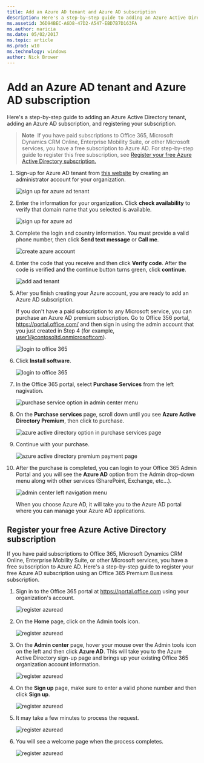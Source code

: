 ```yaml
---
title: Add an Azure AD tenant and Azure AD subscription
description: Here's a step-by-step guide to adding an Azure Active Directory tenant, adding an Azure AD subscription, and registering your subscription.
ms.assetid: 36D94BEC-A6D8-47D2-A547-EBD7B7D163FA
ms.author: maricia
ms.date: 05/02/2017
ms.topic: article
ms.prod: w10
ms.technology: windows
author: Nick Brower
---
```



# Add an Azure AD tenant and Azure AD subscription

Here's a step-by-step guide to adding an Azure Active Directory tenant, adding an Azure AD subscription, and registering your subscription.

> **Note**  If you have paid subscriptions to Office 365, Microsoft Dynamics CRM Online, Enterprise Mobility Suite, or other Microsoft services, you have a free subscription to Azure AD. For step-by-step guide to register this free subscription, see [Register your free Azure Active Directory subscription.](#register-your-free-azure-active-directory-subscription)


1.  Sign-up for Azure AD tenant from [this website](https://account.windowsazure.com/organization) by creating an administrator account for your organization.

    ![sign up for azure ad tenant](images/azure-ad-add-tenant1.png)

2.  Enter the information for your organization. Click **check availability** to verify that domain name that you selected is available.

    ![sign up for azure ad](images/azure-ad-add-tenant2.png)

3.  Complete the login and country information. You must provide a valid phone number, then click **Send text message** or **Call me**.

    ![create azure account](images/azure-ad-add-tenant3.png)

4.  Enter the code that you receive and then click **Verify code**. After the code is verified and the continue button turns green, click **continue**.

    ![add aad tenant](images/azure-ad-add-tenant3-b.png)

5.  After you finish creating your Azure account, you are ready to add an Azure AD subscription.

    If you don't have a paid subscription to any Microsoft service, you can purchase an Azure AD premium subscription. Go to Office 356 portal, <https://portal.office.com/> and then sign in using the admin account that you just created in Step 4 (for example, user1@contosoltd.onmicrosoftcom).

    ![login to office 365](images/azure-ad-add-tenant4.png)

6.  Click **Install software**.

    ![login to office 365](images/azure-ad-add-tenant5.png)

7.  In the Office 365 portal, select **Purchase Services** from the left nagivation.

    ![purchase service option in admin center menu](images/azure-ad-add-tenant6.png)

8.  On the **Purchase services** page, scroll down until you see **Azure Active Directory Premium**, then click to purchase.

    ![azure active directory option in purchase services page](images/azure-ad-add-tenant7.png)

9.  Continue with your purchase.

    ![azure active directory premium payment page](images/azure-ad-add-tenant8.png)

10. After the purchase is completed, you can login to your Office 365 Admin Portal and you will see the **Azure AD** option from the Admin drop-down menu along with other services (SharePoint, Exchange, etc...).

    ![admin center left navigation menu](images/azure-ad-add-tenant9.png)

    When you choose Azure AD, it will take you to the Azure AD portal where you can manage your Azure AD applications.

## Register your free Azure Active Directory subscription

If you have paid subscriptions to Office 365, Microsoft Dynamics CRM Online, Enterprise Mobility Suite, or other Microsoft services, you have a free subscription to Azure AD. Here's a step-by-step guide to register your free Azure AD subscription using an Office 365 Premium Business subscription.

1.  Sign in to the Office 365 portal at <https://portal.office.com> using your organization's account.

    ![register azuread](images/azure-ad-add-tenant10.png)

2.  On the **Home** page, click on the Admin tools icon.

    ![register azuread](images/azure-ad-add-tenant11.png)

3.  On the **Admin center** page, hover your mouse over the Admin tools icon on the left and then click **Azure AD**. This will take you to the Azure Active Directory sign-up page and brings up your existing Office 365 organization account information.

    ![register azuread](images/azure-ad-add-tenant12.png)

4.  On the **Sign up** page, make sure to enter a valid phone number and then click **Sign up**.

    ![register azuread](images/azure-ad-add-tenant13.png)

5.  It may take a few minutes to process the request.

    ![register azuread](images/azure-ad-add-tenant14.png)

6.  You will see a welcome page when the process completes.

    ![register azuread](images/azure-ad-add-tenant15.png)

 







